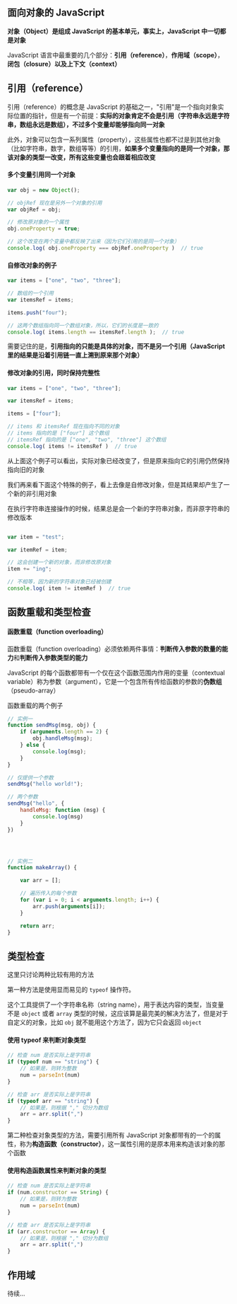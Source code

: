 ## 面向对象的 JavaScript

**对象（Object）**是组成 JavaScript 的基本单元，事实上，JavaScript 中**一切都是对象**

JavaScript 语言中最重要的几个部分：**引用（reference）**，**作用域（scope）**，**闭包（closure）**以及**上下文（context）**

## 引用（reference）

引用（reference）的概念是 JavaScript 的基础之一，"引用"是一个指向对象实际位置的指针，但是有一个前提：**实际的对象肯定不会是引用（字符串永远是字符串，数组永远是数组），不过多个变量却能够指向同一对象**

此外，对象可以包含一系列属性（property），这些属性也都不过是到其他对象（比如字符串，数字，数组等等）的引用，**如果多个变量指向的是同一个对象，那该对象的类型一改变，所有这些变量也会跟着相应改变**

#### 多个变量引用同一个对象

```js
var obj = new Object();

// objRef 现在是另外一个对象的引用
var objRef = obj;

// 修改原对象的一个属性
obj.oneProperty = true;

// 这个改变在两个变量中都反映了出来（因为它们引用的是同一个对象）
console.log( obj.oneProperty === objRef.oneProperty )  // true

```

#### 自修改对象的例子

```js
var items = ["one", "two", "three"];

// 数组的一个引用
var itemsRef = items;

items.push("four");

// 这两个数组指向同一个数组对象，所以，它们的长度是一致的
console.log( items.length == itemsRef.length );  // true

```

需要记住的是，**引用指向的只能是具体的对象，而不是另一个引用（JavaScript里的结果是沿着引用链一直上溯到原来那个对象）**

#### 修改对象的引用，同时保持完整性

```js
var items = ["one", "two", "three"];

var itemsRef = items;

items = ["four"];

// items 和 itemsRef 现在指向不同的对象
// items 指向的是 ["four"] 这个数组
// itemsRef 指向的是 ["one", "two", "three"] 这个数组
console.log( items != itemsRef )  // true

```

从上面这个例子可以看出，实际对象已经改变了，但是原来指向它的引用仍然保持指向旧的对象

我们再来看下面这个特殊的例子，看上去像是自修改对象，但是其结果却产生了一个新的非引用对象

在执行字符串连接操作的时候，结果总是会一个新的字符串对象，而非原字符串的修改版本

```js

var item = "test";

var itemRef = item;

// 这会创建一个新的对象，而非修改原对象
item += "ing";

// 不相等，因为新的字符串对象已经被创建
console.log( item != itemRef )  // true

```



## 函数重载和类型检查

#### 函数重载（function overloading）

函数重载（function overloading）必须依赖两件事情：**判断传入参数的数量的能力**和**判断传入参数类型的能力**

JavaScript 的每个函数都带有一个仅在这个函数范围内作用的变量（contextual variable）称为参数（argument），它是一个包含所有传给函数的参数的**伪数组**（pseudo-array）

函数重载的两个例子

```js
// 实例一
function sendMsg(msg, obj) {
    if (arguments.length == 2) {
        obj.handleMsg(msg);
    } else {
        console.log(msg);
    }
}

// 仅提供一个参数
sendMsg("hello world!");

// 两个参数
sendMsg("hello", {
    handleMsg: function (msg) {
        console.log(msg)
    }
})




// 实例二
function makeArray() {

    var arr = [];

    // 遍历传入的每个参数
    for (var i = 0; i < arguments.length; i++) {
        arr.push(arguments[i]);
    }

    return arr;
}

```

## 类型检查

这里只讨论两种比较有用的方法

第一种方法是使用显而易见的 ```typeof``` 操作符。

这个工具提供了一个字符串名称（string name），用于表达内容的类型，当变量不是 ```object``` 或者 ```array``` 类型的时候，这应该算是最完美的解决方法了，但是对于自定义的对象，比如 ```obj``` 就不能用这个方法了，因为它只会返回 ```object```


#### 使用 typeof 来判断对象类型

```js
// 检查 num 是否实际上是字符串
if (typeof num == "string") {
    // 如果是，则转为整数
    num = parseInt(num)
}

// 检查 arr 是否实际上是字符串
if (typeof arr == "string") {
    // 如果是，则根据 "," 切分为数组
    arr = arr.split(",")
}

```

第二种检查对象类型的方法，需要引用所有 JavaScript 对象都带有的一个的属性，称为**构造函数（constructor）**，这一属性引用的是原本用来构造该对象的那个函数

#### 使用构造函数属性来判断对象的类型

```js
// 检查 num 是否实际上是字符串
if (num.constructor == String) {
    // 如果是，则转为整数
    num = parseInt(num)
}

// 检查 arr 是否实际上是字符串
if (arr.constructor == Array) {
    // 如果是，则根据 "," 切分为数组
    arr = arr.split(",")
}

```



## 作用域

待续...